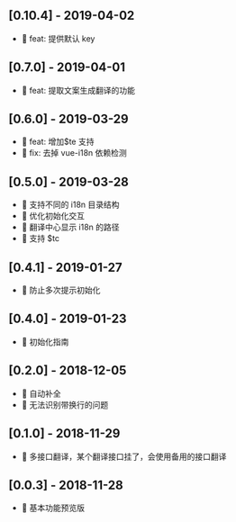 ## [0.10.4] - 2019-04-02

- 🎢 feat: 提供默认 key

## [0.7.0] - 2019-04-01

- 🎢 feat: 提取文案生成翻译的功能

## [0.6.0] - 2019-03-29

- 🎢 feat: 增加\$te 支持
- 🤦‍ fix: 去掉 vue-i18n 依赖检测

## [0.5.0] - 2019-03-28

- 💫 支持不同的 i18n 目录结构
- 💫 优化初始化交互
- 💫 翻译中心显示 i18n 的路径
- 💫 支持 \$tc

## [0.4.1] - 2019-01-27

- 🐞 防止多次提示初始化

## [0.4.0] - 2019-01-23

- 💫 初始化指南

## [0.2.0] - 2018-12-05

- 💫 自动补全
- 🐞 无法识别带换行的问题

## [0.1.0] - 2018-11-29

- 💫 多接口翻译，某个翻译接口挂了，会使用备用的接口翻译

## [0.0.3] - 2018-11-28

- 🐣 基本功能预览版
